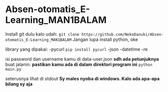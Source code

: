 # Absen-otomatis_E-Learning_MAN1BALAM
Install git dulu
kalo udah:
`git clone https://github.com/NekoDanuki/Absen-otomatis_E-Learning_MAN1BALAM`
Jangan lupa install python, oke

library yang dipakai:
-pycurl
`pip install pycurl`
-json
-datetime
-re

isi password dan username kamu di data-user.json
**sdh ada petunjuknya**
buat jalanin:
**pastikan kamu ada di dalam direktori program ini**
`python main.py`

seterusnya lihat di stdout
**Sy males nyoba di windows. Kalo ada apa-apa bilang sy aja**
